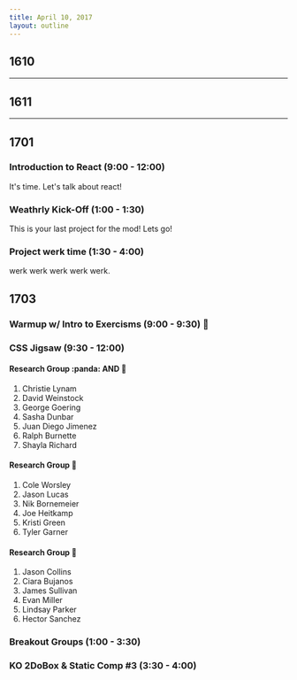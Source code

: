 ```yaml
---
title: April 10, 2017
layout: outline
---
```


## 1610

-----------------------------------------------

## 1611

-----------------------------------------------

## 1701

### Introduction to React (9:00 - 12:00)

It's time. Let's talk about react!

### Weathrly Kick-Off (1:00 - 1:30)

This is your last project for the mod! Lets go!

### Project werk time (1:30 - 4:00)

werk werk werk werk werk.

## 1703

### Warmup w/ Intro to Exercisms (9:00 - 9:30) :muscle:

### CSS Jigsaw (9:30 - 12:00)

#### Research Group :panda: AND :ant:

1. Christie Lynam
2. David Weinstock
3. George Goering
4. Sasha Dunbar
5. Juan Diego Jimenez
6. Ralph Burnette
7. Shayla Richard

#### Research Group :snake:

1. Cole Worsley
2. Jason Lucas
3. Nik Bornemeier
4. Joe Heitkamp
5. Kristi Green
6. Tyler Garner

#### Research Group :dragon:

1. Jason Collins
2. Ciara Bujanos
3. James Sullivan
4. Evan Miller
5. Lindsay Parker
6. Hector Sanchez

### Breakout Groups (1:00 - 3:30)

### KO 2DoBox & Static Comp #3 (3:30 - 4:00)
